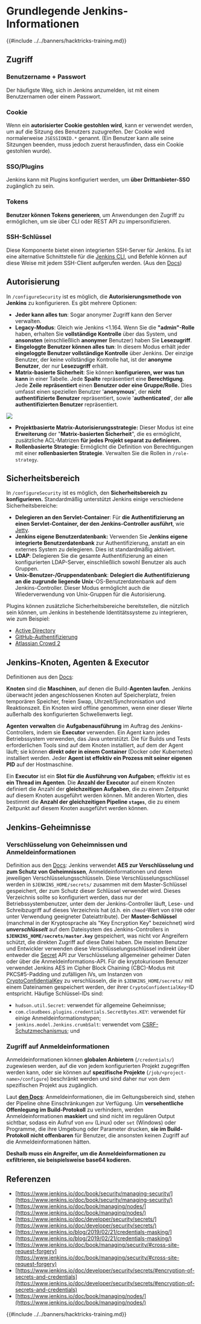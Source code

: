 # Grundlegende Jenkins-Informationen

{{#include ../../banners/hacktricks-training.md}}

## Zugriff

### Benutzername + Passwort

Der häufigste Weg, sich in Jenkins anzumelden, ist mit einem Benutzernamen oder einem Passwort.

### Cookie

Wenn ein **autorisierter Cookie gestohlen wird**, kann er verwendet werden, um auf die Sitzung des Benutzers zuzugreifen. Der Cookie wird normalerweise `JSESSIONID.*` genannt. (Ein Benutzer kann alle seine Sitzungen beenden, muss jedoch zuerst herausfinden, dass ein Cookie gestohlen wurde).

### SSO/Plugins

Jenkins kann mit Plugins konfiguriert werden, um **über Drittanbieter-SSO** zugänglich zu sein.

### Tokens

**Benutzer können Tokens generieren**, um Anwendungen den Zugriff zu ermöglichen, um sie über CLI oder REST API zu impersonifizieren.

### SSH-Schlüssel

Diese Komponente bietet einen integrierten SSH-Server für Jenkins. Es ist eine alternative Schnittstelle für die [Jenkins CLI](https://www.jenkins.io/doc/book/managing/cli/), und Befehle können auf diese Weise mit jedem SSH-Client aufgerufen werden. (Aus den [Docs](https://plugins.jenkins.io/sshd/))

## Autorisierung

In `/configureSecurity` ist es möglich, die **Autorisierungsmethode von Jenkins** zu konfigurieren. Es gibt mehrere Optionen:

- **Jeder kann alles tun**: Sogar anonymer Zugriff kann den Server verwalten.
- **Legacy-Modus**: Gleich wie Jenkins <1.164. Wenn Sie die **"admin"-Rolle** haben, erhalten Sie **vollständige Kontrolle** über das System, und **ansonsten** (einschließlich **anonymer** Benutzer) haben Sie **Lesezugriff**.
- **Eingeloggte Benutzer können alles tun**: In diesem Modus erhält jeder **eingeloggte Benutzer vollständige Kontrolle** über Jenkins. Der einzige Benutzer, der keine vollständige Kontrolle hat, ist der **anonyme Benutzer**, der nur **Lesezugriff** erhält.
- **Matrix-basierte Sicherheit**: Sie können **konfigurieren, wer was tun kann** in einer Tabelle. Jede **Spalte** repräsentiert eine **Berechtigung**. Jede **Zeile** **repräsentiert** einen **Benutzer oder eine Gruppe/Rolle.** Dies umfasst einen speziellen Benutzer '**anonymous**', der **nicht authentifizierte Benutzer** repräsentiert, sowie '**authenticated**', der **alle authentifizierten Benutzer** repräsentiert.

![](<../../images/image (149).png>)

- **Projektbasierte Matrix-Autorisierungsstrategie:** Dieser Modus ist eine **Erweiterung** der "**Matrix-basierten Sicherheit**", die es ermöglicht, zusätzliche ACL-Matrizen **für jedes Projekt separat zu definieren.**
- **Rollenbasierte Strategie:** Ermöglicht die Definition von Berechtigungen mit einer **rollenbasierten Strategie**. Verwalten Sie die Rollen in `/role-strategy`.

## **Sicherheitsbereich**

In `/configureSecurity` ist es möglich, den **Sicherheitsbereich zu konfigurieren.** Standardmäßig unterstützt Jenkins einige verschiedene Sicherheitsbereiche:

- **Delegieren an den Servlet-Container**: Für **die Authentifizierung an einen Servlet-Container, der den Jenkins-Controller ausführt**, wie [Jetty](https://www.eclipse.org/jetty/).
- **Jenkins eigene Benutzerdatenbank:** Verwenden Sie **Jenkins eigene integrierte Benutzerdatenbank** zur Authentifizierung, anstatt an ein externes System zu delegieren. Dies ist standardmäßig aktiviert.
- **LDAP**: Delegieren Sie die gesamte Authentifizierung an einen konfigurierten LDAP-Server, einschließlich sowohl Benutzer als auch Gruppen.
- **Unix-Benutzer-/Gruppendatenbank**: **Delegiert die Authentifizierung an die zugrunde liegende Unix**-OS-Benutzerdatenbank auf dem Jenkins-Controller. Dieser Modus ermöglicht auch die Wiederverwendung von Unix-Gruppen für die Autorisierung.

Plugins können zusätzliche Sicherheitsbereiche bereitstellen, die nützlich sein können, um Jenkins in bestehende Identitätssysteme zu integrieren, wie zum Beispiel:

- [Active Directory](https://plugins.jenkins.io/active-directory)
- [GitHub-Authentifizierung](https://plugins.jenkins.io/github-oauth)
- [Atlassian Crowd 2](https://plugins.jenkins.io/crowd2)

## Jenkins-Knoten, Agenten & Executor

Definitionen aus den [Docs](https://www.jenkins.io/doc/book/managing/nodes/):

**Knoten** sind die **Maschinen**, auf denen die Build-**Agenten laufen**. Jenkins überwacht jeden angeschlossenen Knoten auf Speicherplatz, freien temporären Speicher, freien Swap, Uhrzeit/Synchronisation und Reaktionszeit. Ein Knoten wird offline genommen, wenn einer dieser Werte außerhalb des konfigurierten Schwellenwerts liegt.

**Agenten** **verwalten** die **Aufgabenausführung** im Auftrag des Jenkins-Controllers, indem sie **Executor** verwenden. Ein Agent kann jedes Betriebssystem verwenden, das Java unterstützt. Die für Builds und Tests erforderlichen Tools sind auf dem Knoten installiert, auf dem der Agent läuft; sie können **direkt oder in einem Container** (Docker oder Kubernetes) installiert werden. Jeder **Agent ist effektiv ein Prozess mit seiner eigenen PID** auf der Hostmaschine.

Ein **Executor** ist ein **Slot für die Ausführung von Aufgaben**; effektiv ist es **ein Thread im Agenten**. Die **Anzahl der Executor** auf einem Knoten definiert die Anzahl der **gleichzeitigen Aufgaben**, die zu einem Zeitpunkt auf diesem Knoten ausgeführt werden können. Mit anderen Worten, dies bestimmt die **Anzahl der gleichzeitigen Pipeline `stages`**, die zu einem Zeitpunkt auf diesem Knoten ausgeführt werden können.

## Jenkins-Geheimnisse

### Verschlüsselung von Geheimnissen und Anmeldeinformationen

Definition aus den [Docs](https://www.jenkins.io/doc/developer/security/secrets/#encryption-of-secrets-and-credentials): Jenkins verwendet **AES zur Verschlüsselung und zum Schutz von Geheimnissen**, Anmeldeinformationen und deren jeweiligen Verschlüsselungsschlüsseln. Diese Verschlüsselungsschlüssel werden in `$JENKINS_HOME/secrets/` zusammen mit dem Master-Schlüssel gespeichert, der zum Schutz dieser Schlüssel verwendet wird. Dieses Verzeichnis sollte so konfiguriert werden, dass nur der Betriebssystembenutzer, unter dem der Jenkins-Controller läuft, Lese- und Schreibzugriff auf dieses Verzeichnis hat (d.h. ein `chmod`-Wert von `0700` oder unter Verwendung geeigneter Dateiattribute). Der **Master-Schlüssel** (manchmal in der Kryptosprache als "Key Encryption Key" bezeichnet) wird **_unverschlüsselt_** auf dem Dateisystem des Jenkins-Controllers in **`$JENKINS_HOME/secrets/master.key`** gespeichert, was nicht vor Angreifern schützt, die direkten Zugriff auf diese Datei haben. Die meisten Benutzer und Entwickler verwenden diese Verschlüsselungsschlüssel indirekt über entweder die [Secret](https://javadoc.jenkins.io/byShortName/Secret) API zur Verschlüsselung allgemeiner geheimer Daten oder über die Anmeldeinformations-API. Für die kryptokuriosen Benutzer verwendet Jenkins AES im Cipher Block Chaining (CBC)-Modus mit PKCS#5-Padding und zufälligen IVs, um Instanzen von [CryptoConfidentialKey](https://javadoc.jenkins.io/byShortName/CryptoConfidentialKey) zu verschlüsseln, die in `$JENKINS_HOME/secrets/` mit einem Dateinamen gespeichert werden, der ihrer `CryptoConfidentialKey`-ID entspricht. Häufige Schlüssel-IDs sind:

- `hudson.util.Secret`: verwendet für allgemeine Geheimnisse;
- `com.cloudbees.plugins.credentials.SecretBytes.KEY`: verwendet für einige Anmeldeinformationstypen;
- `jenkins.model.Jenkins.crumbSalt`: verwendet vom [CSRF-Schutzmechanismus](https://www.jenkins.io/doc/book/managing/security/#cross-site-request-forgery); und

### Zugriff auf Anmeldeinformationen

Anmeldeinformationen können **globalen Anbietern** (`/credentials/`) zugewiesen werden, auf die von jedem konfigurierten Projekt zugegriffen werden kann, oder sie können auf **spezifische Projekte** (`/job/<project-name>/configure`) beschränkt werden und sind daher nur von dem spezifischen Projekt aus zugänglich.

Laut [**den Docs**](https://www.jenkins.io/blog/2019/02/21/credentials-masking/): Anmeldeinformationen, die im Geltungsbereich sind, stehen der Pipeline ohne Einschränkungen zur Verfügung. Um **versehentliche Offenlegung im Build-Protokoll** zu verhindern, werden Anmeldeinformationen **maskiert** und sind nicht im regulären Output sichtbar, sodass ein Aufruf von `env` (Linux) oder `set` (Windows) oder Programme, die ihre Umgebung oder Parameter drucken, **sie im Build-Protokoll nicht offenbaren** für Benutzer, die ansonsten keinen Zugriff auf die Anmeldeinformationen hätten.

**Deshalb muss ein Angreifer, um die Anmeldeinformationen zu exfiltrieren, sie beispielsweise base64 kodieren.**

## Referenzen

- [https://www.jenkins.io/doc/book/security/managing-security/](https://www.jenkins.io/doc/book/security/managing-security/)
- [https://www.jenkins.io/doc/book/managing/nodes/](https://www.jenkins.io/doc/book/managing/nodes/)
- [https://www.jenkins.io/doc/developer/security/secrets/](https://www.jenkins.io/doc/developer/security/secrets/)
- [https://www.jenkins.io/blog/2019/02/21/credentials-masking/](https://www.jenkins.io/blog/2019/02/21/credentials-masking/)
- [https://www.jenkins.io/doc/book/managing/security/#cross-site-request-forgery](https://www.jenkins.io/doc/book/managing/security/#cross-site-request-forgery)
- [https://www.jenkins.io/doc/developer/security/secrets/#encryption-of-secrets-and-credentials](https://www.jenkins.io/doc/developer/security/secrets/#encryption-of-secrets-and-credentials)
- [https://www.jenkins.io/doc/book/managing/nodes/](https://www.jenkins.io/doc/book/managing/nodes/)

{{#include ../../banners/hacktricks-training.md}}
